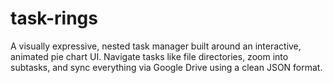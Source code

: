 # task-rings
A visually expressive, nested task manager built around an interactive, animated pie chart UI. Navigate tasks like file directories, zoom into subtasks, and sync everything via Google Drive using a clean JSON format.
